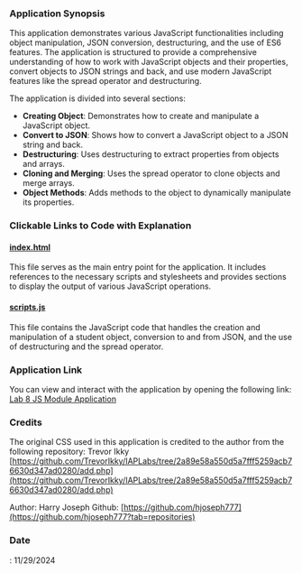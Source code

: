 ### Application Synopsis

This application demonstrates various JavaScript functionalities including object manipulation, JSON conversion, destructuring, and the use of ES6 features. The application is structured to provide a comprehensive understanding of how to work with JavaScript objects and their properties, convert objects to JSON strings and back, and use modern JavaScript features like the spread operator and destructuring.

The application is divided into several sections:
- **Creating Object**: Demonstrates how to create and manipulate a JavaScript object.
- **Convert to JSON**: Shows how to convert a JavaScript object to a JSON string and back.
- **Destructuring**: Uses destructuring to extract properties from objects and arrays.
- **Cloning and Merging**: Uses the spread operator to clone objects and merge arrays.
- **Object Methods**: Adds methods to the object to dynamically manipulate its properties.

### Clickable Links to Code with Explanation

#### [index.html](./index.html)
This file serves as the main entry point for the application. It includes references to the necessary scripts and stylesheets and provides sections to display the output of various JavaScript operations.

#### [scripts.js](./scripts.js)
This file contains the JavaScript code that handles the creation and manipulation of a student object, conversion to and from JSON, and the use of destructuring and the spread operator.

### Application Link
You can view and interact with the application by opening the following link:
[Lab 8 JS Module Application](./Lab8_JS-Module/index.html)

### Credits
The original CSS used in this application is credited to the author from the following repository:  Trevor Ikky
[https://github.com/TrevorIkky/IAPLabs/tree/2a89e58a550d5a7fff5259acb76630d347ad0280/add.php](https://github.com/TrevorIkky/IAPLabs/tree/2a89e58a550d5a7fff5259acb76630d347ad0280/add.php)

Author: Harry Joseph
Github: [https://github.com/hjoseph777](https://github.com/hjoseph777?tab=repositories)

### Date
: 11/29/2024